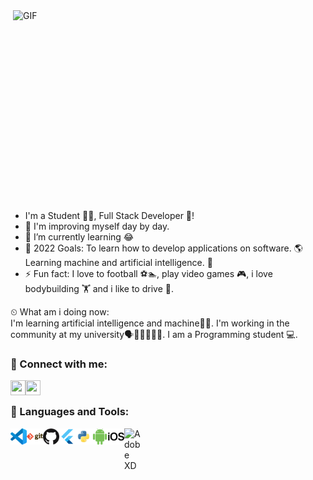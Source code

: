 <img align="right" alt="GIF" src="https://giphy.com/gifs/software-hardware-hardwaresoftware-u1WhXLjwgcXpHJBMRM/fullscreen" width="500" height="320" />

- I'm a Student 👨‍🎓, Full Stack Developer 🚀!
- 🔭 I'm improving myself day by day.
- 🌱 I’m currently learning 😂
- 🥅 2022 Goals: To learn how to develop applications on software. 🌎 Learning machine and artificial intelligence. 🤖
- ⚡ Fun fact: I love to football ⚽️🏊, play video games 🎮, i love bodybuilding 🏋️ and i like to drive 🚗.

⏲ What am i doing now:
<br />
I'm learning artificial intelligence and machine👨‍💻.
I'm working in the community at my university🗣👨🏼‍🤝‍👨🏻.
I am a Programming student 💻. 

### 📩 Connect with me:
[<img align="left" height="24" width="24" src="https://cdn.jsdelivr.net/npm/simple-icons@v4/icons/instagram.svg" />][instagram]
[<img align="left" height="24" width="24" src="https://cdn.jsdelivr.net/npm/simple-icons@v4/icons/gmail.svg" />][gmail]

<br />

### 🔧 Languages and Tools:

[<img align="left" alt="Visual Studio Code" width="26px" src="https://raw.githubusercontent.com/github/explore/80688e429a7d4ef2fca1e82350fe8e3517d3494d/topics/visual-studio-code/visual-studio-code.png" />][vsCode]
[<img align="left" alt="Git" width="26px" src="https://raw.githubusercontent.com/github/explore/80688e429a7d4ef2fca1e82350fe8e3517d3494d/topics/git/git.png" />][git]
[<img align="left" alt="GitHub" width="26px" src="https://raw.githubusercontent.com/github/explore/78df643247d429f6cc873026c0622819ad797942/topics/github/github.png" />][github]
[<img align="left" alt="Flutter" width="26px" src="https://raw.githubusercontent.com/github/explore/cebd63002168a05a6a642f309227eefeccd92950/topics/flutter/flutter.png" />][flutter]
[<img align="left" alt="Python" width="26px" src="https://raw.githubusercontent.com/github/explore/cebd63002168a05a6a642f309227eefeccd92950/topics/python/python.png" />][python]
[<img align="left" alt="Android" width="26px" src="https://raw.githubusercontent.com/github/explore/80688e429a7d4ef2fca1e82350fe8e3517d3494d/topics/android/android.png" />][android]
[<img align="left" alt="Ios" width="26px" src="https://raw.githubusercontent.com/github/explore/cebd63002168a05a6a642f309227eefeccd92950/topics/ios/ios.png" />][ios]
[<img align="left" alt="Adobe XD" width="26px" src="https://upload.wikimedia.org/wikipedia/commons/thumb/c/c2/Adobe_XD_CC_icon.svg/1200px-Adobe_XD_CC_icon.svg.png" />][xd]

<br />

<br />
<br />
<br />
<br />
<br />
<br />

[instagram]: https://www.instagram.com/ayhankoss
[gmail]: mailto:ayhanx926@gmail.com
[github]: https://github.com/ayhankos
[flutter]: https://flutter.dev/
[vsCode]: https://code.visualstudio.com/
[git]: https://git-scm.com/
[android]: https://www.android.com/
[github]: https://github.com/IbrahimTalha0
[python]: https://www.python.org/
[ios]: https://www.apple.com/ios/ios-14/
[xd]: https://www.adobe.com/products/xd.html
